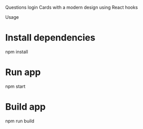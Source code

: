 Questions login Cards with a modern design using React hooks 


Usage
# Install dependencies
npm install
# Run app
npm start
# Build app
npm run build
